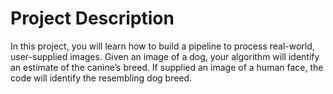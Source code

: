 # Project Description
In this project, you will learn how to build a pipeline to process real-world, user-supplied images. Given 
an image of a dog, your algorithm will identify an estimate of the canine’s breed. If supplied an image of 
a human face, the code will identify the resembling dog breed.
